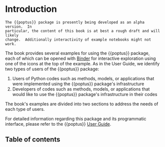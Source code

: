 # Introduction

```{note}
The {{poptus}} package is presently being developed as an alpha version.  In
particular, the content of this book is at best a rough draft and will likely
change.  Additionally interactivity of example notebooks might not work.
```

The book provides several examples for using the {{poptus}} package, each of
which can be opened with [Binder](https://jupyter.org/binder) for interactive
exploration using one of the icons at the top of the example.  As in the User
Guide, we identify two types of users of the {{poptus}} package:

1. Users of Python codes such as methods, models, or applications that were
   implemented using the {{poptus}} package's infrastructure
2. Developers of codes such as methods, models, or applications that would like
   to use the {{poptus}} package's infrastructure in their codes

The book's examples are divided into two sections to address the needs of each
type of users.

For detailed information regarding this package and its programmatic interface,
please refer to the {{poptus}} [User Guide](https://poptus.readthedocs.io).


## Table of contents

```{tableofcontents}
```

